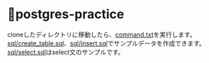 # 🐘postgres-practice
cloneしたディレクトリに移動したら、[command.txt](command.txt)を実行します。<br>
[sql/create_table.sql](sql/create_table.sql)、[sql/insert.sql](sql/insert.sql)でサンプルデータを作成できます。<br>
[sql/select.sql](sql/select.sql)はselect文のサンプルです。
